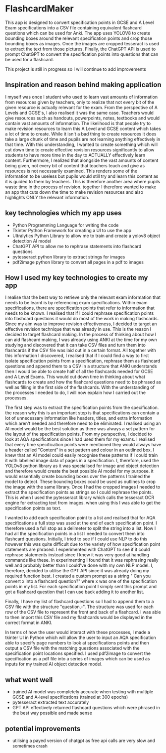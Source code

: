 # FlashcardMaker
This app is designed to convert specification points in GCSE and A Level Exam specifications into a CSV file containing equivalent flashcard questions which can be used for Anki. The app uses YOLOV8 to create bounding boxes around the relevant specification points and crop those bounding boxes as images. Once the images are cropped tesseract is used to extract the text from those pictures. Finally, the ChatGPT API is used to prompt ChatGPT to convert the specification points into questions that can be used for a flashcard.

This project is still in progress so I will continue to add improvements


## Inspiration and reason behind making application
I myself was once I student who used to learn vast amounts of information from resources given by teachers, only to realize that not every bit of the given resource is actually relevant for the exam. From the perspective of A Levels and GCSE's, I also realised it was the same case. Teachers would give resources such as handouts, powerpoints, notes, textbooks and would contain vast amounts of information. The likelihood is that people try to make revision resources to learn this A Level and GCSE content which takes a lot of time to create. While it isn't a bad thing to create resources it does take a large chunk of time and pupils are not learning anything effectively in that time. With this understanding, I wanted to create something which will cut down time to create effective revision resources significantly to allow students to have more time in the day to ACTUALLY effectively learn content. Furthermore, I realized that alongside the vast amounts of content being given, not every bit of content that teachers teach and give as resources is not necessarily examined. This renders some of the information to be useless but pupils would still try and learn this content as it is guided to them by teachers. This is therefore another area where pupils waste time in the process of revision. together I therefore wanted to make an app that cuts down the time to make revision resources and also highlights ONLY the relevant information.

## key technologies which my app uses
- Python Programming Language for writing the code
- Tkinter Python Framework for creating a UI to use the app
- Ultralytics Python Library to allow me to train and create a yolov8 object detection AI model
- ChatGPT API to allow me to rephrase statements into flashcard questions
- pytesseract python library to extract strings for images
- pdf2image python library to convert all pages in a pdf to images


## How I used my key technologies to create my app
I realise that the best way to retrieve only the relevant exam information that needs to be learnt is by referencing exam specifications. Within exam specifications, there are specification points that refer to information that needs to be known. I realised that if I could rephrase specification points into flashcard questions it would do most of the work in making flashcards. Since my aim was to improve revision effectiveness, I decided to target an effective revision technique that was already in use. This is the reason I decided to target flashcard making. In the process of thinking about how I can aid flashcard making, I was already using ANKI at the time for my own studying and discovered that it can take CSV files and turn them into flashcards if the CSV file was laid out in a certain format. All together with this information I discovered, I realised that if I could find a way to first isolate specification points from a specification, rephrase them as flashcard questions and append them to a CSV in a structure that ANKI understands then I would be able to create half of all the flashcards needed for GCSE and A Level Exams. This would cut down time in thinking about what flashcards to create and how the flashcard questions need to be phrased as well as filling in the first side of the flashcards. With the understanding of the processes I needed to do, I will now explain how I carried out the processes.

The first step was to extract the specification points from the specification. the reason why this is an important step is that specifications can contain a lot of unnecessary information like headers, titles, and extra information which aren't needed and therefore need to be eliminated. I realised using an AI model would be the best solution as there was always a set pattern for the layout of the specification points. From my perspective, I decided to look at AQA specifications since I had used them for my exams. I realised that every time specification points were mentioned they would always have a header called "Content" in a set pattern and colour in an outlined box. I knew that an AI model could easily recognise these patterns if I could train it with labelled image data of pages in a specification. I, therefore, used the YOLOv8 python library as it was specialised for image and object detection and therefore would create the best possible AI model for my purpose. it would essentially create bounding boxes over the patterns I trained the model to detect. These bounding boxes could be used as outlines to crop the image with the same library. Once I had the cropped images I needed to extract the specification points as strings so I could rephrase the points. This is when I used the pytesseract library which calls the tesseract OCR engine for extracting text from images. when using this I was able to get the specification points as text. 

I wanted to add each specification point to a list and realised that for AQA specifications a full stop was used at the end of each specification point. I therefore used a full stop as a delimeter to split the string into a list. Now I had all the specification points in a list I needed to convert them into flashcard questions. Initially, I tried to see if I could use NLP to do this however this was quite difficult due to the variety of how specification point statements are phrased. I experimented with ChatGPT to see if it could rephrase statements instead since I knew it was very good at handling commands like these. In experimenting I found that it was rephrasing really well and probably better than I could've done with my own NLP model. I, therefore, decided to utilise the GPT API since it was already doing my required function best. I created a custom prompt as a string " Can you convert x into a flashcard question?" where x was one of the specification points in my list. For each specification point I simply sent this prompt and got a flashcard question that I can use back adding it to another list.

Finally, I have my list of flashcard questions so I had to append them to a CSV file with the structure "question,-". The structure was used for each row of the CSV file to represent the front and back of a flashcard. I was able to then import this CSV file and my flashcards would be displayed in the correct format in ANKI.

In terms of how the user would interact with these processes, I made a tkinter UI in Python which will allow the user to input an AQA specification able to specify page numbers to look at specifications points and then output a CSV file with the matching questions associated with the specification point locations specified. I used pdf2image to convert the specification as a pdf file into a series of images which can be used as inputs for my trained AI object detection model.

## what went well
- trained AI model was completely accurate when testing with multiple GCSE and A-level specifications (trained at 300 epochs)
- pytesseract extracted text accurately
- GPT API effectively returned flashcard questions which were phrased in the best way possible and made sense

## potential improvements
- utilising a payed version of chatgpt as free api calls are very slow and sometimes crash








